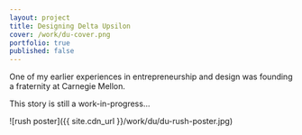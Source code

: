 ```yaml
---
layout: project
title: Designing Delta Upsilon
cover: /work/du-cover.png
portfolio: true
published: false
---
```


One of my earlier experiences in entrepreneurship and design was founding a fraternity at Carnegie Mellon.

This story is still a work-in-progress...

![rush poster]({{ site.cdn_url }}/work/du/du-rush-poster.jpg)

